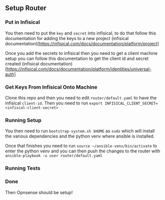 ## Setup Router
### Put in Infisical

You then need to put the `key` and `secret` into infisical, to do that follow this documentation for adding the keys to a new project (infisical documentation)[https://infisical.com/docs/documentation/platform/project]

Once you add the secrets to infisical then you need to get a client machine setup you can follow this documentation to get the client id and secret created (infisical documentation)[https://infisical.com/docs/documentation/platform/identities/universal-auth]

### Get Keys From Infisical Onto Machine

Clone this repo and then you need to edit `router/default.yaml` to have the infisical `client-id`. Then you need to run `export INFISICAL_CLIENT_SECRET=<infiscal-client-secret>`


### Running Setup

You then need to run `bootstrap-system.sh $HOME` as `sudo` which will install the various dependencies and the python venv where ansible is installed.

Once that finishes you need to run `source ~/ansible-venv/bin/activate` to enter the python venv and you can then push the changes to the router with `ansible-playbook -u user router/default.yaml`

### Running Tests

### Done

Then Opnsense should be setup!

